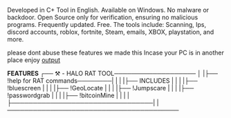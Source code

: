 Developed in C+
Tool in English.
Available on Windows.
No malware or backdoor.
Open Source only for verification, ensuring no malicious programs.
Frequently updated.
Free.
The tools include: Scanning, Ips, discord accounts, roblox, fortnite, Steam, emails, XBOX, playstation, and more.

please dont abuse these features we made this Incase your PC is in another place
enjoy
[output](https://github.com/user-attachments/assets/e6482abe-91b4-4447-8842-20bb3b567c01)


**FEATURES**
┌── ⚒️ - HALO RAT TOOL───────────────────
│ |├── !help for RAT commands────────| |
| |├── INCLUDES                      | |
| |├── !bluescreen                   | |
| |├── !GeoLocate                    | |
| |├── !Jumpscare                    | |
| |├── !passwordgrab                 | |
| |├── !bitcoinMine                  | |
| |├─────────────────────────────────| |
────────────────────────────────────────
